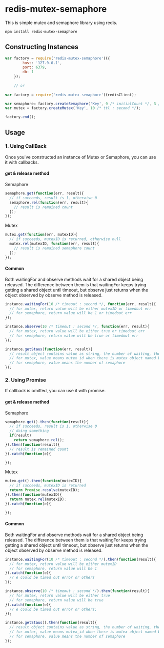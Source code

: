 # redis-mutex-semaphore
This is simple mutex and semaphore library using redis.

```sh
npm install redis-mutex-semaphore
```

## Constructing Instances

```js
var factory = require('redis-mutex-semaphore')({
  		host: '127.0.0.1',
  		port: 6379,
  		db: 1
  	});
  	
  	// or
  
var factory = require('redis-mutex-semaphore')(redisClient);	

var semaphore= factory.createSemaphore('Key', 0 /* initialCount */, 3 /* maxCount */);
var mutex = factory.createMutex('Key', 10 /* ttl : second */); 

factory.end(); 
```

## Usage

### 1. Using CallBack

Once you've constructed an instance of Mutex or Semaphore, you can use it with callbacks.

#### get & release method

Semaphore

```js
semaphore.get(function(err, result){
  // if succeeds, result is 1, otherwise 0
  semaphore.rel(function(err, result){
    // result is remained count
  });
});
```

Mutex

```js
mutex.get(function(err, mutexID){
  // if succeeds, mutexID is returned, otherwise null
  mutex.rel(mutexID, function(err, result){
    // result is remained semaphore count
  });
});
```

#### Common

Both waitingFor and observe methods wait for a shared object being released.
The difference between them is that waitingFor keeps trying getting a shared object until timeout, but observe just returns when the object observed by observe method is released.

```js
instance.waitingFor(10 /* timeout : second */, function(err, result){
  // for mutex, return value will be either mutexID or timedout err
  // for semaphore, return value will be 1 or timedout err
});

instance.observe(10 /* timeout : second */, function(err, result){
  // for mutex, return value will be either true or timedout err
  // for semaphore, return value will be true or timedout err
});

instance.getStaus(function(err, result){
  // result object contains value as string, the number of waiting, the number of observing
  // for mutex, value means mutex_id when there is mutex object named by key
  // for semaphore, value means the number of semaphore
});
```

### 2. Using Promise

If callback is omitted, you can use it with promise.

#### get & release method 

Semaphore

```js
semaphore.get().then(function(result){
  // if succeeds, result is 1, otherwise 0
  // doing something
  if(result)  
    return semaphore.rel();
}).then(function(result){
  // result is remained count
}).catch(function(e){

});
```

Mutex

```js
mutex.get().then(function(mutexID){
  // if succeeds, mutexID is returned
  return Promise.resolve(mutexID);
}).then(function(mutexID){
  return mutex.rel(mutexID);
}).catch(function(e){

});
```

#### Common

Both waitingFor and observe methods wait for a shared object being released.
The difference between them is that waitingFor keeps trying getting a shared object until timeout, but observe just returns when the object observed by observe method is released.

```js
instance.waitingFor(10 /* timeout : second */).then(function(result){
  // for mutex, return value will be either mutexID
  // for semaphore, return value will be 1
}).catch(function(e){
  // e could be timed out error or others
});

instance.observe(10 /* timeout : second */).then(function(result){
  // for mutex, return value will be either true
  // for semaphore, return value will be true
}).catch(function(e){
  // e could be timed out error or others;
});

instance.getStaus().then(function(result){
  // result object contains value as string, the number of waiting, the number of observing
  // for mutex, value means mutex_id when there is mutex object named by key
  // for semaphore, value means the number of semaphore
});
```
